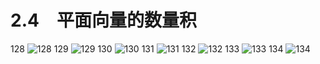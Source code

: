 # 2.4　平面向量的数量积

128
![128](../../book/人教版高中数学A版必修4/人教版高中数学A版必修4_128.png)
129
![129](../../book/人教版高中数学A版必修4/人教版高中数学A版必修4_129.png)
130
![130](../../book/人教版高中数学A版必修4/人教版高中数学A版必修4_130.png)
131
![131](../../book/人教版高中数学A版必修4/人教版高中数学A版必修4_131.png)
132
![132](../../book/人教版高中数学A版必修4/人教版高中数学A版必修4_132.png)
133
![133](../../book/人教版高中数学A版必修4/人教版高中数学A版必修4_133.png)
134
![134](../../book/人教版高中数学A版必修4/人教版高中数学A版必修4_134.png)
